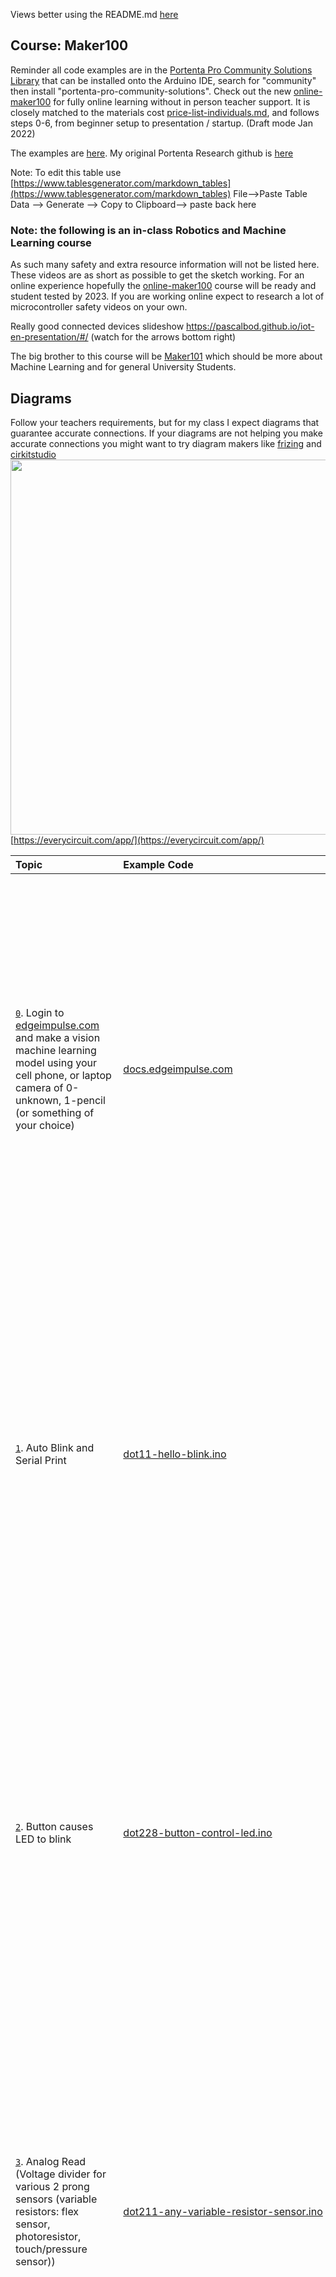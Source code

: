 Views better using the README.md [here](README.md)


## Course: Maker100

Reminder all code examples are in the [Portenta Pro Community Solutions Library](https://github.com/hpssjellis/portenta-pro-community-solutions) that can be installed onto the Arduino IDE, search for "community" then install "portenta-pro-community-solutions". Check out the new [online-maker100](maker100-online.md) for fully online learning without in person teacher support. It is closely matched to the materials cost [price-list-individuals.md](price-list-individuals.md), and follows steps 0-6, from beginner setup to presentation / startup. (Draft mode Jan 2022)


The examples are [here](https://github.com/hpssjellis/portenta-pro-community-solutions/tree/main/examples). My original Portenta Research github is [here](https://github.com/hpssjellis/my-examples-for-the-arduino-portentaH7)

Note: To edit this table use [https://www.tablesgenerator.com/markdown_tables](https://www.tablesgenerator.com/markdown_tables) File-->Paste Table Data --> Generate --> Copy to Clipboard--> paste back here


### Note: the following is an in-class Robotics and Machine Learning course

As such many safety and extra resource information will not be listed here. These videos are as short as possible to get the sketch working. For an online experience hopefully the [online-maker100](maker100-online.md) course will be ready and student tested by 2023. If you are working online expect to research a lot of microcontroller safety videos on your own.

Really good connected devices slideshow https://pascalbod.github.io/iot-en-presentation/#/ (watch for the arrows bottom right)

The big brother to this course will be [Maker101](https://github.com/hpssjellis/maker101) which should be more about Machine Learning and for general University Students.


## Diagrams

Follow your teachers requirements, but for my class I expect diagrams that guarantee accurate connections. If your diagrams are not helping you make 
accurate connections you might want to try diagram makers like [frizing](https://fritzing.org/)  and [cirkitstudio](https://www.cirkitstudio.com/)<br>
 <img src="media/diagrams.png" width = 600/>  <br> [https://everycircuit.com/app/](https://everycircuit.com/app/)


| Topic | Example Code| Video | Instructions |
|:---|:---|:---|:---|
| <a name="0" href="0">`0`</a>.    Login to [edgeimpulse.com](https://studio.edgeimpulse.com/login) and make a vision machine learning model using your cell phone, or laptop camera of 0-unknown, 1-pencil (or something of your choice)     |     [docs.edgeimpulse.com](https://docs.edgeimpulse.com/docs/arduino-portenta-h7)              | This is a full playlist so many other videos here might help  [<img src="https://img.youtube.com/vi/wbX_-No8kIw/hqdefault.jpg" width=600 />](https://www.youtube.com/watch?v=wbX_-No8kIw&list=PL57Dnr1H_egsQPnEObWHPhK1Q4g_IDWcR&index=7)              |  This website is a good starting point [https://hpssjellis.github.io/multi-language-edgeimpulse-tutorial-vision-cell-phone/](https://hpssjellis.github.io/multi-language-edgeimpulse-tutorial-vision-cell-phone/)          Like all our assignments make a very short video proving you did the work. For Edge Impulse you would show your confusion matrix, feature explorer and an example classification of a pencil or not a pencil. (Or whatever you were testing)    |
| <a name="1" href="#1">`1`</a>.  Auto Blink and Serial Print  | [dot11-hello-blink.ino](https://github.com/hpssjellis/portenta-pro-community-solutions/blob/main/examples/dot1-portentaH7-examples/dot11-hello-blink/dot11-hello-blink.ino) |      [<img src="https://img.youtube.com/vi/3E5KUT115xY/hqdefault.jpg" width=600 />](https://www.youtube.com/watch?v=3E5KUT115xY&list=PL57Dnr1H_egv1FVzAcCZVeANJMs3Hta05&index=7)         |                     Print other things and change the pattern of blinking using different colors LEDR, LEDG, LEDB, LED_BUILTIN (which is green). Note: I stay away from LEDR as red is used to show errors    |
| <a name="2" href="#2">`2`</a>.  Button causes LED to blink          |       [dot228-button-control-led.ino](https://github.com/hpssjellis/portenta-pro-community-solutions/blob/main/examples/dot2-portenta-h7-with-accessories/dot22-actuators/dot228-button-control-led/dot228-button-control-led.ino)                                                                                                                                                                     |    [<img src="https://img.youtube.com/vi/wFw-AF8gwiY/hqdefault.jpg" width=600 />](https://www.youtube.com/watch?v=wFw-AF8gwiY&list=PL57Dnr1H_egv1FVzAcCZVeANJMs3Hta05&index=2)           |                   <img src="media/b-b-h-button-control-led.jpg" width = 200/>  <br>        Control the LED with the button, then control multiple LED's with Multiple Buttons. Note: Can't control large current flow devices, WHY? Could you make the external LED interact like the internal LED?    |
| <a name="3" href="#3">`3`</a>. Analog Read (Voltage divider for various 2 prong sensors (variable resistors: flex sensor, photoresistor, touch/pressure sensor))                |  [dot211-any-variable-resistor-sensor.ino](https://github.com/hpssjellis/portenta-pro-community-solutions/blob/main/examples/dot2-portenta-h7-with-accessories/dot21-sensors/dot211-any-variable-resistor-sensor/dot211-any-variable-resistor-sensor.ino)                                                                                                                                                                            |       [<img src="https://img.youtube.com/vi/GR3D8C6dOl8/hqdefault.jpg" width=600 />](https://www.youtube.com/watch?v=GR3D8C6dOl8&list=PL57Dnr1H_egv1FVzAcCZVeANJMs3Hta05&index=3)            |                 Change the Resistor amount and which resistor is attached to 3V3 to get the largest most sensible range of readings.     |
| <a name="4" href="#4">`4`</a>. DAC to ADC                         |       [dot1a-DAC-to-ADC.ino](https://github.com/hpssjellis/portenta-pro-community-solutions/blob/main/examples/dot1-portentaH7-examples/dot1a-DAC-to-ADC/dot1a-DAC-to-ADC.ino)                                                                                                                                                                       |    [<img src="https://img.youtube.com/vi/PWtQeHqyDUM/hqdefault.jpg" width=600 />](https://www.youtube.com/watch?v=PWtQeHqyDUM&list=PL57Dnr1H_egv1FVzAcCZVeANJMs3Hta05&index=8)            |                    Estimate the Voltage that the digital pin converts from 0 to 1, it should be close to half of 3V3     |
| <a name="5" href="#5">`5`</a>.  Flash SOS                           |     [dot71-sos](https://github.com/hpssjellis/portenta-pro-community-solutions/blob/main/examples/dot7-coding-curriculum/dot71-sos/dot71-sos.ino)                                                                                                                                                                         |       [<img src="https://img.youtube.com/vi/iDC3vuBGGcg/hqdefault.jpg" width=600 />](https://www.youtube.com/watch?v=iDC3vuBGGcg&list=PL57Dnr1H_egv1FVzAcCZVeANJMs3Hta05&index=11)          |                    Get the code running to flash the LED_BUILTIN, then have it flash an SOS. 3 short flashes, 3 long flashes, 3 short flashes then a 5 second rest.     |
| <a name="6" href="#6">`6`</a>. Web WiFi   (need router acces to make global)                         |   [dot181-wifi-webserver.ino](https://github.com/hpssjellis/portenta-pro-community-solutions/blob/main/examples/dot1-portentaH7-examples/dot18-wifi-webserver/dot181-wifi-webserver/dot181-wifi-webserver.ino)                                                                                                                                                                           |         [<img src="https://img.youtube.com/vi/oygGsGLLLGM/hqdefault.jpg" width=600 />](https://www.youtube.com/watch?v=oygGsGLLLGM&list=PL57Dnr1H_egv1FVzAcCZVeANJMs3Hta05&index=9)        |                   Several layers to this project. Often easier to use your cell phone hot spot as a school's WiFi often has several layers of security. I will still need to work with my School IT department to: A. get the WiFi working and B. get an outside port. Probably wont happen. Change the buttons on the webpage to control some Actuator other than an LED    |
| <a name="7" href="#7">`7`</a>. Servo                           |      [dot221-servo.ino](https://github.com/hpssjellis/portenta-pro-community-solutions/blob/main/examples/dot2-portenta-h7-with-accessories/dot22-actuators/dot221-servo/dot221-servo.ino)                                                                                                                                                                        |       [<img src="https://img.youtube.com/vi/4p3yIF_4pk8/hqdefault.jpg" width=600 />](https://www.youtube.com/watch?v=4p3yIF_4pk8&list=PL57Dnr1H_egv1FVzAcCZVeANJMs3Hta05&index=6)          |                 MUST HAVE AN EXTERIOR BATTERY TO RUN THE 6 VOLT SERVO!  I have the Pololu Servo Product number 1057, Power HD High-Torque Servo 1501MG [here](https://www.pololu.com/product/1057).  <br> To connect Portenta D5 (orange wire) GND (brown wire) to servo, <br> 6 volt battery positive (red) and Negative (brown) to servo.   |
| <a name="8" href="#8">`8`</a>. Transistor                            |      [dot224-pwm-transistor.ino](https://github.com/hpssjellis/portenta-pro-community-solutions/blob/main/examples/dot2-portenta-h7-with-accessories/dot22-actuators/dot224-pwm-transistor/dot224-pwm-transistor.ino)                                                                                                                                                                        |         [<img src="https://img.youtube.com/vi/XqxTnUFlMnY/hqdefault.jpg" width=600 />](https://www.youtube.com/watch?v=XqxTnUFlMnY&list=PL57Dnr1H_egv1FVzAcCZVeANJMs3Hta05&index=17)    |     <img src="https://user-images.githubusercontent.com/5605614/156191081-89142347-8494-46d0-ae48-53566c884bc9.png" width = 200/> <br>  <img src="https://user-images.githubusercontent.com/5605614/156191554-49bd23c3-d38c-4fc5-b04f-8ec9add68763.png" width = 200/>     <br>                        Make either the PNP transistor with small motor or the NPN transistor. For higher marks do both. |
| <a name="9" href="#9">`9`</a>. Small Dual DC Motor Driver                            |       [dot226-small-dual-dc-motor-driver.ino](https://github.com/hpssjellis/portenta-pro-community-solutions/blob/main/examples/dot2-portenta-h7-with-accessories/dot22-actuators/dot226-small-dual-dc-motor-driver/dot226-small-dual-dc-motor-driver.ino)  |     [<img src="https://img.youtube.com/vi/lUE-hmAddhY/hqdefault.jpg" width=600 />](https://www.youtube.com/watch?v=lUE-hmAddhY&list=PL57Dnr1H_egv1FVzAcCZVeANJMs3Hta05&index=5)     |     <img src="media/b-b-f-small-dual-dc-motor-driver.png" width = 200/>     <br>  Get a small motor working using it's own power supply and change the code so it does what you want. Pololu #2135 DRV8835 Dual Motor Driver Carrier  [here](https://www.pololu.com/product/2135)     |
| <a name="10" href="#10">`10`</a>. Large DC Motor Driver                          |     [dot227-big-dc-motor-driver.ino](https://github.com/hpssjellis/portenta-pro-community-solutions/blob/main/examples/dot2-portenta-h7-with-accessories/dot22-actuators/dot227-big-dc-motor-driver/dot227-big-dc-motor-driver.ino)                                                                                                                                                                         |       [<img src="https://img.youtube.com/vi/YcRQSFhr8MY/hqdefault.jpg" width=600 />](https://www.youtube.com/watch?v=YcRQSFhr8MY&list=PL57Dnr1H_egv1FVzAcCZVeANJMs3Hta05&index=7)         |                  <img src="media/b-b-g-big-dc-motor-driver.png" width = 200/>   <br>     Get a 6V motor running and change code for it to do what you want. Protect the Phton from the 6 Volt motor side. Check Pololu 1451 VNH5019 Motor Driver Carrier [here](https://www.pololu.com/product/1451)     |
| <a name="11" href="#11">`11`</a>. Stepper Motor                         |           [dot225-stepper-motor.ino](https://github.com/hpssjellis/portenta-pro-community-solutions/blob/main/examples/dot2-portenta-h7-with-accessories/dot22-actuators/dot225-stepper-motor/dot225-stepper-motor.ino)                                                                                                                                                                   |      [<img src="https://img.youtube.com/vi/Fru6QtzLnrI/hqdefault.jpg" width=600 />](https://www.youtube.com/watch?v=Fru6QtzLnrI&list=PL57Dnr1H_egv1FVzAcCZVeANJMs3Hta05&index=4)            |                     <img src="media/b-b-e-stepper-motor.png" width = 200/>     <br>     Note: This stepper needs 6V, Change code to do what you want.  Pololu 2134 DRV8834 Low-Voltage Stepper Motor Driver Carrier [here](https://www.pololu.com/product/2134)   |
| <a name="12" href="#12">`12`</a>. Serial I2C OLED                          |          [dot222-I2C-grove-OLED.ino](https://github.com/hpssjellis/portenta-pro-community-solutions/blob/main/examples/dot2-portenta-h7-with-accessories/dot22-actuators/dot222-I2C-grove-OLED/dot222-I2C-grove-OLED.ino)     |    [<img src="https://img.youtube.com/vi/ruykYcViWo0/hqdefault.jpg" width=600 />](https://www.youtube.com/watch?v=ruykYcViWo0&list=PL57Dnr1H_egv1FVzAcCZVeANJMs3Hta05&index=10)       |                   <img src="media/b-b-b-I2C-grove-OLED.png" width = 200/>    <br>     Have fun with this. Have it say what you want, where you want it and for how long.     |
| <a name="13" href="#13">`13`</a>.  Serial SPI Pixy2                          |           [dot212-pixy2-SPI.ino](https://github.com/hpssjellis/portenta-pro-community-solutions/blob/main/examples/dot2-portenta-h7-with-accessories/dot21-sensors/dot212-pixy2-SPI/dot212-pixy2-SPI.ino)  Note: Dot212 Pixy example using the Portenta pro community solutions library will be pre-setup with the pixy include files!                                                                                                                                                                 |       [<img src="https://img.youtube.com/vi/p8KmFFqqU6U/hqdefault.jpg" width=600 />](https://www.youtube.com/watch?v=p8KmFFqqU6U&list=PL57Dnr1H_egv1FVzAcCZVeANJMs3Hta05&index=14)              |                 <img src="media/pixy-connector.png" width = 200/>     <br>    The Pixy2 is so cool students will have no problem coming up with things to detect. The Pixy2 is really good for a final project since students just need to connect an actuator. Example: when you see the "orange" cat have a servo open a lever to feed it.    
| <a name="14" href="#14">`14`</a>. Serial UART FingerPrintScanner-FPS (Video not ready)              |               [dot216-fingerprint-scanner](https://github.com/hpssjellis/portenta-pro-community-solutions/tree/main/examples/dot2-portenta-h7-with-accessories/dot21-sensors/dot216-fingerprint-scanner) | | Ask the teacher about this sensor |
| <a name="15" href="#15">`15`</a>. GPS                           |         [dot215-grove-gps-air530.ino](https://github.com/hpssjellis/portenta-pro-community-solutions/blob/main/examples/dot2-portenta-h7-with-accessories/dot21-sensors/dot215-grove-gps-air530/dot215-grove-gps-air530.ino)  Only proof of connection.                                                                                                                                                                    |               |                  Try https://www.gpsvisualizer.com/ with the data saved with .GPS extension         Real Assignment: Parse the output for Latitude, Longitude, date time and height, perhaps use: TinyGPS, TinyGPS++, TinyGPSPLUS, NeoGPS libraries.  Then paste your latitude, longnitude into this url  /maps?q=lat,lon example: http://maps.google.com/maps?q=62.44,-114.4  for Yellowknife Canada |
| <a name="16" href="#16">`16`</a>. Accelerometer                           |      Just load MKRIMU library and run the accelerometer example. Note bend the reset pin on the MKR IMU, When that is working login to edgeimpulse and make a motion model using your cell phone, to detect a wave. Then download it to the Portenta and get the onboard LED working when you wave.                                                                                                                                                                      |        |           You can do this all on your own. connect the MKR IMU to the portenta then lookup how to do the example. Note: bend the reset pin of the MKR IMU away from connecting to the Portenta. Causes issues.                          |
| <a name="17" href="#17">`17`</a>. FSLP-Touch  (Video not ready)                         |       [dot217-FSLP.ino](https://github.com/hpssjellis/portenta-pro-community-solutions/blob/main/examples/dot2-portenta-h7-with-accessories/dot21-sensors/dot217-FSLP/dot217-FSLP.ino)  |   |  Room for research here. This sensor has always given students problems.   This chart helps<br> <img src="https://user-images.githubusercontent.com/5605614/222784709-aaf74262-abcc-4c50-8058-feceae5229f4.png" width = 200/> |  
| <a name="18" href="#18">`18`</a>. Range-Finder                          |      [dot214-RangeFinder.ino](https://github.com/hpssjellis/portenta-pro-community-solutions/blob/main/examples/dot2-portenta-h7-with-accessories/dot21-sensors/dot214-RangeFinder/dot214-RangeFinder.ino)     |     [<img src="https://img.youtube.com/vi/E1B_iE171E8/hqdefault.jpg" width=600 />](https://www.youtube.com/watch?v=E1B_iE171E8&list=PL57Dnr1H_egv1FVzAcCZVeANJMs3Hta05&index=13) |  For this assignment a variable in the code can be changed to make the range finder work at a greater distance.  |
| <a name="19" href="#19">`19`</a>. Serial-putty          | This is a program to load on your computer that replaces the arduino serial monitor           |      |      Fairly easy once putty is installed. Load power shell and type mode with your Portenta programmed with a serial monitor program find the port. Then switch to Serial on Putty and Correct the COM port. Open and see if you can see serial output from the Portenta        |
| <a name="20" href="#20">`20`</a>. Web-AdafruitIO-Connectivity                        |   [adafruit login](https://accounts.adafruit.com/users/sign_in)  <br> <br>  MQTT-Websocket [ada-websocket02.html](https://hpssjellis.github.io/my-examples-of-iot-platforms/public/ada-websocket02.html) <br><br> Arduino   [dot183-https-to-adafruit.ino](https://github.com/hpssjellis/portenta-pro-community-solutions/blob/main/examples/dot1-portentaH7-examples/dot18-wifi-webserver/dot183-https-to-adafruit/dot183-https-to-adafruit.ino)       |   Everything will be at this website <a href="https://hpssjellis.github.io/my-examples-of-iot-platforms/public/index.html">Adafruit-Connectivity</a>      | This is a good but large project. A lot for students to learn here |
| <a name="21" href="#21">`21`</a>. Ethernet-Vision-Shield  (need router acces to make global)                         |      [dot311-ethernet-webServer.ino](https://github.com/hpssjellis/portenta-pro-community-solutions/blob/main/examples/dot3-portenta-vision-shields/dot31-ethernet-specific/dot311-ethernet-webServer/dot311-ethernet-webServer.ino)   |      [<img src="https://img.youtube.com/vi/g35_OWJNgiI/hqdefault.jpg" width=600 />](https://www.youtube.com/watch?v=g35_OWJNgiI&list=PL57Dnr1H_egv1FVzAcCZVeANJMs3Hta05&index=12)          |                Same as WiFi  might be difficult to get an outside line. While on the same local network things should work great. At home will have to configure your router to allow outside access. At school good luck.   |
| <a name="22" href="#22">`22`</a>. SD-card-Vision-Shield             | A great bit of code to run is [here-dot362-png-to-sd-card](https://github.com/hpssjellis/portenta-pro-community-solutions/blob/main/examples/dot3-portenta-vision-shields/dot36-camera-png-to-web/dot362-png-to-sd-card/dot362-png-to-sd-card.ino) which allows pictures in PNG format to be loaded onto the SD card based on a user set delay.   |   |       This is another one students can probably do themselves using the default programs for the Portenta. You will need a micro SD card.       Portenta examples it is called  Portenta_SDCARD  |
| <a name="23" href="#23">`23`</a>. Microphone-Vision-Shield                          |         Example PDM then use your cell phone to make a sound model on EdgeImpulse. Such as your name. The download the arduino file and get your Portenta recognizing your name by lightening the onboard LED.     |               |                     This is another one students can probably do themselves using the default programs for the Portenta called the PDM. Instead of the serial monitor load the Serial Plotter to see your voice when you speak. Then make the edge impulse sound model and load it on your Portenta.         |
| <a name="24" href="#24">`24`</a>. Camera-Vision-Shield with Grayscale OLED                           |                                                                                                                                                                              |               |   Get the Portenta Camera working with the Grayscale Waveform 128x128 OLED [dot351-camera-oled-regular.ino](https://github.com/hpssjellis/portenta-pro-community-solutions/blob/main/examples/dot3-portenta-vision-shields/dot35-camera-and-oled/dot351-camera-oled-regular/dot351-camera-oled-regular.ino)               This is another one students can probably do themselves using the default programs for the Portenta.         |
| <a name="25" href="#25">`25`</a>. Rocksetta-Machine-Learning-Sine-Wave  or e-ink display                         |   TensorflowLite seems to be deprecated so try doing the e-ink display.     [dot521-rocksetta-hello-ml-sine.ino](https://github.com/hpssjellis/portenta-pro-community-solutions/blob/main/examples/dot5-portenta-machine-learning/dot52-portenta-rocksetta-ml/dot521-rocksetta-hello-ml-sine/dot521-rocksetta-hello-ml-sine.ino)       |
| <a name="26" href="#26">`26`</a>. Edge-Impulse-Sound-Yes-No            | |              |   Follow the wizard on Edgeimpulse to make a verbal Machine Learning model using your cell phone. Then download the Arduino deployment, install the zipped Arduino library and choose the default Portenta Sound example. Then talk into your Portenta and view the Serial Monitor. Then get the onboard LED to respond to your voice.            |
| <a name="27" href="#27">`27`</a>. Edge-Impulse-Vision-FOMO                          |           |   Like the original classification model, just now with bounding boxes and you label each object to detect  |
| <a name="28" href="#28">`28`</a>. LoRaWan-Helium-MQTT-Adafruit (easier)                           |     [dot334-us915-helium-mqtt-adafruit-connect.ino](https://github.com/hpssjellis/portenta-pro-community-solutions/blob/main/examples/dot3-portenta-vision-shields/dot33-lorawan-specific/dot334-us915-helium-mqtt-adafruit-connect/dot334-us915-helium-mqtt-adafruit-connect.ino)                |                    | <li> Check the Helium coverage map for your area [here](https://explorer.helium.com/)  <li> load libraries MKRWAN and cayenneLPP<li> Run the MKRWAN examples MKRWANUpdate_standalone to make sure the LoRaWan device is updated and active<li> Run the [dot333-helium-us915-cayenne-timer.ino](https://github.com/hpssjellis/portenta-pro-community-solutions/blob/main/examples/dot3-portenta-vision-shields/dot33-lorawan-specific/dot333-helium-us915-cayenne-timer/dot333-helium-us915-cayenne-timer.ino)  program with no information entered to get the Device EUI<li>Setup the Helium side: https://console.helium.com/ for what it does with the data. Add a new device and replace the given Device_EUI with the one above. Enter the other 2 values given from Helium into your sketch. The App_eui and the longer App_key. Run the program and open the Serial monitor<li> On Helium devices click the debug black icon and see if data is incoming<li> Login to [io.adafruit.com/](https://io.adafruit.com/) and collect your username and myKey to auto make a Helium-adafruit Integration. It will auto format it like the following ```mqtts://username:myKey@adafruit.io:8883``` Give your integration a number <li> In Helium flows connect the device--> function cayenneLPP --> adafruit<li> Check debug for data then Adafruit feeds for data.<li> Good luck. I use the https://io.adafruit.com/ MQTT with Cayenne encoding, but lots of other options out there.     |
| <a name="29" href="#29">`29`</a>. TFT Touch Screen or 128x128 Grayscale Fast refresh OLED                         |        [dot218-TFTV2-touchScreen.ino](https://github.com/hpssjellis/portenta-pro-community-solutions/blob/main/examples/dot2-portenta-h7-with-accessories/dot21-sensors/dot218-TFTV2-touchScreen/dot218-TFTV2-touchScreen.ino)  or  [dot229-128x128-gray-oled.ino](https://github.com/hpssjellis/portenta-pro-community-solutions/blob/main/examples/dot2-portenta-h7-with-accessories/dot22-actuators/dot229-128x128-gray-oled/dot229-128x128-gray-oled.ino)                                                                                                                                                                    |       [<img src="https://img.youtube.com/vi/SvW3U7YzV0Y/hqdefault.jpg" width=600 />](https://www.youtube.com/watch?v=SvW3U7YzV0Y&list=PL57Dnr1H_egv1FVzAcCZVeANJMs3Hta05&index=16)       |                           <img src="media/TFTV2-pinout-to-Portenta-Good.png" width = 200/>     <br>    Real Assignment: Presently the Touch Screen sensor is not reading completly to the edges of the screen, see if you can figure out why? Is it just the mapping of raw values to real values, the main resistor amount set at 300 ohms, the wire length. What is it? Fix it.    |
| <a name="30" href="#30">`30`</a>.  LVGL Portenta Viewer on Full HD Screen   (Needs USB-C to HDMI adaptor)   Not yet working for my schools computer screens.                  |                                                                                                                                                                              |           |                 |        |   This example [LVGL-counter](https://github.com/arduino-libraries/Arduino_Pro_Tutorials/blob/main/examples/Creating%20GUIs%20with%20LVGL/lvglCounter/lvglCounter.ino) Might work for you. I am waiting for a simple text and line drawing example  |
| <a name="31" href="#31">`31`</a>.  PCB Board Build using [easyEDA](https://easyeda.com/)                                                                                                                                                                                                    |  Great starter tutorial to make a PCB with a battery holder, resistor and ligtht<br>   [<img src="https://img.youtube.com/vi/gjPNYMRA0m8/hqdefault.jpg" width=600 />](https://www.youtube.com/watch?v=gjPNYMRA0m8&list=PLbKMtvtYbdPMZfzGuVTdc0MWKrFvU4nsu&index=2)      ||       I have found lots of PCB design videos that are either to complex or just long and boring. The video pressented here was not made by me but is very short and many of my animation students can follow it very quickly to make their own board using easyEDA   |
| <a name="32" href="#32">`32`</a>. [JLCPCB](https://jlcpcb.com/) order board for Printing (Has a cost for 5 small boards ~$20 USD including shipping)                     |            Take the edit file from the above PCB build using [easyEDA](https://easyeda.com/) and produce the Gerber file ready for printing using [JLCPCB](https://jlcpcb.com/) My public school students do not have to do this step.   |


 
 
 
 <br><br><br>
 
 
 ###  [Elecrow Starter Kit](https://www.robotshop.com/ca/en/elecrow-starter-kit-raspberry-pi-arduino.html) with [Seeeduino XIAO](https://www.robotshop.com/ca/en/seeeduino-xiao-arduino-compatible-board-pre-soldered.html) (Need a USB-C cable!) For students doing [Stage 2](https://github.com/hpssjellis/maker100/blob/main/price-list-individuals.md#step-2-generic-sensor-and-arduino-equipment) of the self learning process.

 
| Elecrow Starter Kit                          | Example Code                                                                                                                                                                 | Youtube Video | Resource Link 1 | Setup Image | To Do |
|:---|:---|:---|:---|:---|:---|
| <a name="stage2A01" href="#stage2A01">`stage2A01`</a>.           |     LED with resistor on and off. Any Pin --> resistor -->LED --> Ground <br> Like [#5 SOS](https://github.com/hpssjellis/maker100/blob/main/README.md#5) above <br> [dot22a-blink-an-led.ino](https://github.com/hpssjellis/portenta-pro-community-solutions/tree/main/examples/dot2-portenta-h7-with-accessories/dot22-actuators/dot22a-blink-an-led/dot22a-blink-an-led.ino)          |    Not really this video as it blinks the onboard LED    [<img src="https://img.youtube.com/vi/iDC3vuBGGcg/hqdefault.jpg" width=600 />](https://www.youtube.com/watch?v=iDC3vuBGGcg&list=PL57Dnr1H_egv1FVzAcCZVeANJMs3Hta05&index=11)        |          |        |        |
| <a name="stage2A02" href="#stage2A02">`stage2A02`</a>.           |    Touch Sensor <br>Not much different from [#3 ](https://github.com/hpssjellis/maker100/blob/main/README.md#3) above<br>         [dot211-any-variable-resistor-sensor.ino](https://github.com/hpssjellis/portenta-pro-community-solutions/blob/main/examples/dot2-portenta-h7-with-accessories/dot21-sensors/dot211-any-variable-resistor-sensor/dot211-any-variable-resistor-sensor.ino)   A wire from GND-->resistor-->A0 and another from 3V3 --> touch sensor --> A0                                                                                                                                                                         |       [<img src="https://img.youtube.com/vi/GR3D8C6dOl8/hqdefault.jpg" width=600 />](https://www.youtube.com/watch?v=GR3D8C6dOl8&list=PL57Dnr1H_egv1FVzAcCZVeANJMs3Hta05&index=3)                 |          |        |        |
| <a name="stage2A03" href="#stage2A03">`stage2A03`</a>.           |    Temperature Sensor  <br> Similar to [dot11-hello-blink.ino](https://github.com/hpssjellis/portenta-pro-community-solutions/blob/main/examples/dot1-portentaH7-examples/dot11-hello-blink/dot11-hello-blink.ino) just need to connect the Signal to A0, VIN to 5V and GND to ground           |               |          |        |        |
| <a name="stage2A04" href="#stage2A04">`stage2A04`</a>.           |  Range Finder Same as [maker100 #18](https://github.com/hpssjellis/maker100/blob/main/README.md#18) above. <br>Code at [dot214-RangeFinder.ino](https://github.com/hpssjellis/portenta-pro-community-solutions/blob/main/examples/dot2-portenta-h7-with-accessories/dot21-sensors/dot214-RangeFinder/dot214-RangeFinder.ino)                |          [<img src="https://img.youtube.com/vi/E1B_iE171E8/hqdefault.jpg" width=600 />](https://www.youtube.com/watch?v=E1B_iE171E8&list=PL57Dnr1H_egv1FVzAcCZVeANJMs3Hta05&index=13)           |          |        |        |
| <a name="stage2A05" href="#stage2A05">`stage2A05`</a>.           |   Joy Stick               |               |          |        |        |
| <a name="stage2A06" href="#stage2A06">`stage2A06`</a>.           |  LCD                |               |          |        |        |
| <a name="stage2A07" href="#stage2A07">`stage2A07`</a>.           |  IR-Automation                |               |          |        |        |

 
 <br><br><br>
 
 
 
 

### More [Helium](https://www.helium.com/) topics if time permits 

| More Helium Portenta Topics                          | Example Code                                                                                                                                                                 | Youtube Video | Resource Link 1 | Setup Image | To Do |
|:---|:---|:---|:---|:---|:---|
| <a name="helium1" href="#helium1">`helium1`</a>.      LoRaWan-Helium-HTTP-Decoder-Adafruit (Harder but more flexible)         |      [dot335-helium-http-adafruit-connect.ino](https://github.com/hpssjellis/portenta-pro-community-solutions/blob/main/examples/dot3-portenta-vision-shields/dot33-lorawan-specific/dot335-helium-http-adafruit-connect/dot335-helium-http-adafruit-connect.ino)            |     This is the best most flexible Helium to HTTP example, also shows how to write a decoder   [<img src="https://img.youtube.com/vi/wt_WZ1sBDeM/hqdefault.jpg" width=600 />](https://www.youtube.com/watch?v=wt_WZ1sBDeM&list=PL57Dnr1H_eguoFKLWY0nLMz0QI3nyQVmQ&index=12)       |    [Helium Official Documentation](https://docs.helium.com/use-the-network/devices/development/arduino/lora-vision-shield/arduino/)   |        |        |
| <a name="helium2" href="#helium2">`helium2`</a>.            |                  |               |          |        |        |
| <a name="helium3" href="#helium3">`helium3`</a>.           |                  |               |          |        |        |
| <a name="helium4" href="#helium4">`helium4`</a>.           |                  |               |          |        |        |
| <a name="helium5" href="#helium5">`helium5`</a>.           |                  |               |          |        |        |
| <a name="helium6" href="#helium6">`helium6`</a>.            |                  |               |          |        |        |


<br><br><br>

### More [Edge Impulse](https://www.edgeimpulse.com/) Machine Learning topics if time permits 

| More Machine Learning Portenta Topics                          | Example Code                                                                                                                                                                 | Youtube Video | Resource Link 1 | Setup Image | To Do |
|:---|:---|:---|:---|:---|:---|
| <a name="ml1" href="#ml1">`ml1`</a>.     (All my Portenta with LoRa Vision Shield examples are in the dot511 area of the Portenta-pro-community-examples arduino library)         |   [dot511-vision-shield](https://github.com/hpssjellis/portenta-pro-community-solutions/tree/main/examples/dot5-portenta-machine-learning/dot51-portenta-edge-impulse-ml/dot511-vision-shield)               |               |          |        |        |
| <a name="ml2" href="#ml2">`ml2`</a>.            |                  |               |          |        |        |
| <a name="ml3" href="#ml3">`ml3`</a>.           |                  |               |          |        |        |
| <a name="ml4" href="#ml4">`ml4`</a>.           |                  |               |          |        |        |
| <a name="ml5" href="#ml5">`ml5`</a>.           |                  |               |          |        |        |
| <a name="ml6" href="#ml6">`ml6`</a>.           |                  |               |          |        |        |



<br><br><br>


### Advanced topics if time permits (or you want to be an Engineer)

| Advanced Topic                          | Example Code                                                                                                                                                                 | Youtube Video | Resource Link 1 | Setup Image | To Do |
|--------------------------------|------------------------------------------------------------------------------------------------------------------------------------------------------------------------------|---------------|-----------------|--------|--------|
| <a name="advanced0" href="#advanced0">`advanced0`</a>.  Dual Core Programming                         |                                                                                                                                                                              |               |                 |        |        |
| <a name="advanced1" href="#advanced1">`advanced1`</a>.   [WebSocket-Gitpod](https://github.com/hpssjellis/Particle-Spark-Core-Photon-Websocket-Hack)   (Not Yet Fully Working)                       |                                                                                                                                                                              |               |                 |        |        |
| <a name="advanced2" href="#advanced2">`advanced2`</a>.  [Local-cpp-Compile-Gitpod](https://github.com/hpssjellis/my-gitpod-of-edge-impulse)  (Not Yet Fully Working)                         |                                                                                                                                                                              |               |                 |        |        |
| <a name="advanced3" href="#advanced3">`advanced3`</a>.  LoRa using [GrumpOldPizza](https://github.com/GrumpyOldPizza/ArduinoCore-stm32l0)-Tlera-board                         |                                                                                                                                                                              |               |                 |        |        |
| <a name="advanced4" href="#advanced4">`advanced4`</a>.  MQTT server (Not ready for video)                      |                                                                                                                                                                              |               |                 |        |        |
| <a name="advanced5" href="#advanced5">`advanced5`</a>.  SerialtTransfer with Breakout Board                        |          [dot44-serialTransfer-UART.ino](https://github.com/hpssjellis/portenta-pro-community-solutions/blob/main/examples/dot4-portenta-breakout-board/dot44-serialTransfer-UART/dot44-serialTransfer-UART.ino)                                                                                                                                                                 |               |                 |        |        |
| <a name="advanced6" href="#advanced6">`advanced6`</a>.  ArduinoJSON with Breakout Board                        |          [dot43-ArduinoJSON-UART.ino](https://github.com/hpssjellis/portenta-pro-community-solutions/blob/main/examples/dot4-portenta-breakout-board/dot43-ArduinoJSON-UART/dot43-ArduinoJSON-UART.ino)                                                                                                                                                                       |               |                 |        |        |
| <a name="advanced7" href="#advanced7">`advanced7`</a>.                          |                                                                                                                                                                              |               |                 |        |        |
| <a name="advanced8" href="#advanced8">`advanced8`</a>.                         |                                                                                                                                                                              |               |                 |        |        |
| <a name="advanced9" href="#advanced9">`advanced9`</a>.                         |                                                                                                                                                                              |               |                 |        |        |
| <a name="advanced10" href="#advanced10">`advanced10`</a>.                           |                                                                                                                                                                              |               |                 |        |        |






### Community Suggestions


| Advanced Topic                          | Example Code                                                                                                                                                                 | Youtube Video | Resource Link 1 | Setup Image | To Do |
|--------------------------------|------------------------------------------------------------------------------------------------------------------------------------------------------------------------------|---------------|-----------------|--------|--------|
| <a name="community1" href="#community1">`community1`</a>. By [Ryan McMullen](https://twitter.com/The13thParish/status/1414763290287239168?s=20) Lidar Sensor (Not yet purchased)                         |           |               |       [Arduino capable Lidar Sensor](https://www.amazon.com/MakerFocus-Single-Point-Ranging-Pixhawk-Compatible/dp/B075V5TZRY/ref=sr_1_3?dchild=1&keywords=lidar+sensor+arduino&qid=1631212121&sr=8-3)   or [Robot Shop Lidar](https://www.robotshop.com/ca/en/rplidar-a1m8-360-degree-laser-scanner-development-kit.html)       |        |        |
| <a name="community2" href="#community2">`community2`</a>. By [@HuffmanLabDU](https://twitter.com/huffmanlabdu)  CO2 Monitor                  |                                                                                                                                                                              |        |  [Thermal Array](https://www.amazon.com/AMG8833-Thermal-Imager-Temperature-Infrared/dp/B07YZRGVB9/ref=sr_1_1?dchild=1&keywords=AMG8833+IR+8+*+8+Thermal+Imager+Array+Temperature+Sensor+Module+8x8&qid=1599151281&sr=8-1) For the XIAO board [xiao-thermal.ino](https://github.com/hpssjellis/my-examples-for-the-arduino-portentaH7/blob/master/research/xiao-thermal.ino)                     |        |   Connect a CO2 monitor perhaps with a GPS device and or a thermo array to the Arduino Portenta and perhaps send the information over WiFi or the Helium Network    |
| <a name="community2" href="#community2">`community3`</a>.                           |           |               |                 |        |        |
| <a name="community3" href="#community3">`community4`</a>.                           |           |               |                 |        |        |
| <a name="community4" href="#community4">`community5`</a>.                           |           |               |                 |        |        |




# Maker 100, Robotics and Machine Learning Basics with the Dual Core Arduino Portenta and Shields


Started Jun 23rd, 2021

By: Jeremy Ellis, Technology Teacher, BC, Canada

###### Use at your own risk!

### Hopefully this will be ready for my students in February 2022


# This course is for Makers, not soon to be Engineers or Computer Scientists! 
Why, because I teach things as simply as possible but not necessarily the correct way. (Although soon to be Engineers are welcome to blast through the course. Seriously, these capable pre-engineering students have sometimes finished my semester long course in under 2 weeks!)

*All University Undergrads, except Engineers and Computer Scientists, should take a simplified Robotics and Machine Learning course. Quote by Jeremy Ellis July 10th, 2021*


### I use the $ 103.40 USD Arduino Pro [PortentaH7](https://store.arduino.cc/usa/portenta-h7) Dual Core Micro-Controller with the $45.99 USD [Breakout Board](https://store.arduino.cc/usa/portenta-breakout) and $63.00 USD [LoRa Vision Shield](https://store.arduino.cc/usa/portenta-vision-shield-lora)  and/or $47.15 USD [Ethernet Vision Shield](https://store.arduino.cc/usa/portenta-vision-shield), possibly more shields later.

<br><img src="media/ArduinoProBoards.jpg" width = 600/>

Yes they are expensive, ask any teacher (music, shop, sewing, science) why they don't purchase cheap equipment. See other boards below for cheaper, not as good, options. When your Administrator says "Why don't you get the $4 RPI Pico", have an answer ready.

## Links on this page.
[Top of page](#maker-100-robotics-and-machine-learning-basics-with-the-dual-core-arduino-portenta-and-shields)

[Course:](#course)  

[Course Description:](#course-description)

[Pre-Understanding:](#pre-understanding) 

[Basic Costs:](#basic-costs)

[Platforms:](#platforms) 

[Other Boards:](#other-boards) 

[Other Languages:](#other-Languages) 

[Post Understanding Activities:](#post-understanding-activites)  

[Course Notes](#course-notes)
 







## Course Description:

### First Year:

Circuit basics, Micro-controller basics (LED's buttons, wiring, breadboards), Platforms, Languages, simple sensors and actuators(screens/motors:DC, Servo, Stepper), connectors: I2C, SPI, Uart/Serial, connecting:WiFi, BLE, Ethernet, LoRaWan ([Helium](https://explorer.helium.com/coverag), [TTN The Things Network](https://www.thethingsnetwork.org/map), [Adafruit.io](https://io.adafruit.com/), [ArduinoCreate](https://www.arduino.cc/en/main/create)), possibly webSockets, Protocols:(IFTTT, MQTT, JSON, Bluetooth, ...), Machine Learning: ([Edge Impulse](https://www.edgeimpulse.com/), [My TensorFlowJS](https://www.rocksetta.com/tensorflowjs/) ), TinyML:Vision, Sound, Possibly Acceleration, Single object detection , Possibly Multiple object detection, Possibly Sensor ML, Final Project ( Proof of Concept, then with 3D printing structure, working Prototype ) Possible Javascript Machine Learning with Cell phones, web socket micro-controller connectivity.

### 2nd year: 

Blast through all first year assignments, multiple sensor and Actuators: ie: robot Arm, toy car, etc, concentrate on more Machine learning, with LoRa, WiFi, BLE and Ethernet connectivity, Sensor Machine Learning controlling Actuators, Product Prototyping.





## Pre-Understanding:
1. Circuits as multiple serial and parallel loops
2. Microcontroller Max current, Max voltage
3. Ohms Law V=IxR and Power equations
4. Electrical Safety  https://www.rugged-circuits.com/10-ways-to-destroy-an-arduino
5. Non-microcontroller electric circuits: switch on a motor etc. I use [Snapcircuits 750](https://www.robotshop.com/en/elenco-snap-circuits-educational-series-training-program-sc-750r.html) I use the old version that comes in a box, this case version would be good, but any circuit toys would be fine including online circuit visualizers.
6. My six Circuit components: Resistor, Diode, Transistor, Coil, Capacitor, Chip. 2021 bumped this up to [12 PCB components](https://www.seeedstudio.com/blog/2019/06/12/12-commonly-used-components-on-pcbs-for-beginners/)
7. Soldering: I don't teach it, all my examples are breadboard plug and play, also by grade 11 most of my students who are fully interested in tech have taught themselves how to solder. (I get them to do my soldering since those kids are better at it than I am!)
8. Coding: Many of my students take a Game Development Javascript programming class pre-robotics. It is a huge asset, but strangely some students take to programming like a fish to water and other students still have a hard time, even after several courses. I basically only teach 9 concepts: 1.Input/Output, 2.Variables, 3.Decisions (if statements), 4.Loops(for), 5.Functions, 6.Events, 7.Arrays, 8.Objects/Struct, 9.Classes(just using other peoples classes) 
9. 3D printing: Many of my students take a 3D printing course before or during taking robotics. Huge help for their final projects that need any structure: Most servo assignments need a structure around the servo to do something useful.
10. <b>Marking</b>: My students make videos and save to the school network. The video steps are: View a student name tag(s), then their wiring diagram they drew, the code flashed to the Portenta, then the Portenta fully wired and running, often back to the computer to show the Serial monitor or a webpage. These videos are very short as I can pause to have a longer look. Marking can also be done in person.  




## Basic Costs:

See main price list on the Portenta Pro Community Solutions Library Github mainly for classroom teachers [here](https://github.com/hpssjellis/portenta-pro-community-solutions/blob/main/pricelist.md)

New price list [price-list-individuals.md](price-list-individuals.md) mainly for individuals trying the course. 


## Platforms:   
[Arduino Regular IDE  Version 1.8.??  Download](https://www.arduino.cc/en/software) Decade long tested, works great

[Arduino New IDE Version 2.?.?  Download](https://www.arduino.cc/en/software) Has some advantages, but still fairly Beta

[Arduinio Cloud](https://docs.arduino.cc/cloud/iot-cloud/tutorials/iot-cloud-getting-started) Has online advantages, very powerful with Paid version but also has issues

[Platformio](https://platformio.org/)  Easy install of Visual Studio Code has lots of advantages, bit of a learning curve

[Draft My Gitpod of Edge impulse](https://github.com/hpssjellis/my-gitpod-of-edge-impulse) Huge learning curve, but has the benefit of complete control of cloud setup for students, loads [here](https://gitpod.io/#github.com/hpssjellis/my-gitpod-of-edge-impulse)


## Other Boards:

Some students just need to use cheaper equipment. Not everyone should be playing around with a $100 board who can't connect it properly. 
I have a class set of 15 of each of the Portenta Series <br><img src="media/Portenta-pro-boxes.jpg" width = 500/> 

Following are a few cheaper boards that could do parts of this course although the pins may be different. 

I also have a class set of 15 Seeeduino [Seeeduino XIAO](https://www.seeedstudio.com/Seeeduino-XIAO-Arduino-Microcontroller-SAMD21-Cortex-M0+-p-4426.html), for testing if a circuit is going to fry your board, you can't beat a $5 microcontroller. <br><br>

Hot off the press. The [NiclaVision](https://store-usa.arduino.cc/products/nicla-vision?selectedStore=us) is a contender for this course, has all the capabilities and cheaper than the Portenta, with Vision shield and MKR IMU.

1. The $115.00 USD [NiclaVision](https://store-usa.arduino.cc/products/nicla-vision?selectedStore=us) is very good for Color Vision, sound and accelerometer Machine Learning <br><img src="https://user-images.githubusercontent.com/5605614/157479032-f93ac6e1-1139-4886-bf40-9dfc6e8c2b9c.png" width = 200/><br><br>




2. The $33.40 USD [Nano 33 Ble Sense](https://store.arduino.cc/usa/nano-33-ble-sense-with-headers) is very good for sound and accelerometer Machine Learning <br><img src="media/Arduino-nano33BleSense.jpg" width = 200/><br><br>
3. The  $19.65 USD [Particle Photon](https://store.particle.io/products/photon) 6 year student tested Curriculum is [here](https://github.com/hpssjellis/particle.io-photon-high-school-robotics) with videos [here](https://www.youtube.com/playlist?list=PL57Dnr1H_egsL0r4RXPA4PY2yZhOJk5Nr). I still start my students on this very easy to use platform!<br><img src="media/Particle-photon.jpg" width = 200/><br><br>
4. The $5.40 USD [Seeeduino XIAO](https://www.seeedstudio.com/Seeeduino-XIAO-Arduino-Microcontroller-SAMD21-Cortex-M0+-p-4426.html)  Only a limited number of pins to use<br><img src="media/Seeeduino-xiao.jpg" width = 200/><br><br>
5. The $129 USD [Sony Spresense Kit](https://shop.framos.com/us/spresense) with Breakout Board and Camera and now works on the Arduino IDE. Absolutely nothing wrong with this board, I have just not yet got it doing Machine Learning on the Arduino IDE yet. Note: uses LED0, LED1, LED2, LED4 instead of LEDB, LEDG, LEDR <br><img src="media/Sony-spresense-kit.jpg" width = 200/><br><br>
6. The $25.50 USD [Arduino Nano-RP2040-Connect](https://store.arduino.cc/usa/nano-rp2040-connect-with-headers) Is very new but has lots of potential over the RPI Pico as it has WiFi and BLE onboard.<br> <img src="media/Arduino-nanoRP2040-connect.jpg" width = 200/><br><br><br>
7. The $4 USD [Raspberry Pi Pico](https://www.raspberrypi.org/products/raspberry-pi-pico/) Amazing board, see above. <br><br>
8. The $25.00 USD [ArducamPico-4ML](https://www.arducam.com/raspberry-pi-pico-machine-learning/) This board looks like it would be perfect for machine learning with a mini screen and camera but I have never got it properly working on the Arduino IDE.<br><img src="media/ArducamPico-4ml.jpg" width = 200/> <br><br>


## Other Languages:
I use the [Arduino MBED core](https://github.com/arduino/ArduinoCore-mbed)   Arduino's on going attempt to simplify the MBED Arm programming OS, but there are other options:

1. [micro-Python](https://micropython.org/) The Portenta actually runs micro-python through the [OpenMV platform](https://openmv.io/) For Python lovers this is another. Note: Python is very fast to run, whereas Arduino code  (C++) must be compiled and can take a long time for each compile, theoretically the Arduino code is faster on the board.

2. [Circuit-Python](https://learn.adafruit.com/welcome-to-circuitpython) Another version of Python for micro-controllers by Adafruit which is a very maker friendly company. Does not support the Portenta but supports lots of other boards

4. [Javascript](https://www.rocksetta.com/tensorflowjs/beginner-examples/tfjs06-javascript.html): I have not really seen a Javascript language that looks any easier than C++ yet for a micro-controller. I am open to suggestions, there are lots of attempts. (For web pages, Javascript is awesome. Note: Websockets is a way for micro-controllers to interact with wewpages in realtime)

5. [Visuino](https://www.visuino.com/) A Visual programming drag and drop code creator for the Arduino may soon have Portenta compatibility, probably the future of Makers using micro-controllers as the actual coding is minimal 


## Post Understanding Activities: The Final Porject!

1. I have students try to stay away from final projects using Water or AC home 120/240 volts for obvious electrical safety precautions. I also have them stay away from drones as the commercial ones are very good and student testing their software with drones is too easy to smash your entire project.
2.  Individual Final Project with at least one sensor and one actuator
    1. Proof of Concept (POC) Sensor Actuator working
    2. Useful and/or fun
    3. Structure designed (3d Printed if needed)
    4. Final Project Prototype ready
    5. Can it be sold? If so how much. Is it worth it?
3. If time, final project with more sensors and actuators
4. If time, Group Project



## Course Notes:

1. Made for Makers not for future [Mechatronic Engineers](https://en.wikipedia.org/wiki/Mechatronics): Why? This course is to inspire Makers and future engineers, but to simplify the teaching I teach some things different than an Engineer would prefer. Few students I see have the: Drive, Ability and Finances to become Engineers. The students who could become an Engineer typically ignores me and get their assignments done really fast. Example: I code Javascript using Notepad.exe on windows, I don't even use Notepad++ a soon to be engineer might load a different editor like "[Atom](https://atom.io/)" and I am fine with that, I just don't want to waste my teaching time getting editors installed on school and student home computers, and then waste another 3 weeks teaching how to effectively use the editor.

Examples of things I do that drive Engineers crazy:

1. Itterators: say in a "for" loop. I use "myCount" (I put "my" before every funciton or variable we create, so students know not to google them), Software Engineer "i"
2. Engineers will make a pin variable say called ```pin12``` and assign it to a pin say 6. And then throughout the program refer to ```pin12```, which confuses average students. I just use ```D6``` throughout the code so students know that this is digital pin 6. If they have to change it they just search and replace, but that drives Engineers crazy.
3. Files: I put everything that does one thing into one file, Software Engineer: multiple files in multiple folders because they have the IQ to keep track of them.
4. I use Notepad as an editor, Engineer's typically would use anything but Notepad.
5. I don't comment anything that can be googled, as the more writing stresses students out I also use camelCase long names to describe variables. Engineers, should comment everything.
6. I try to get things working without a ton of theory, since interested students can lookup the theory. Engineers, theory first.
7. I really should use [fritzing diagrams](https://fritzing.org/) for all my videos, but I have students make their own diagrams in anyway they like, and then they use their own diagram to connect the circuit. I find they have then thought more about it. Also I prefer students to read the top of the sketch as the connection information is often there and no diagram is available.




## Wow

New version of Arduino MBED core v2.5.2 now allows memory splitting between the cores.

<img src="https://user-images.githubusercontent.com/5605614/134551018-fd6ae055-4d42-433e-af39-766fa70d89c2.png" width = 800/>

.


.


## XIAO Pinout
 
 ![image](https://user-images.githubusercontent.com/5605614/217329883-aaf85926-0aa4-4caf-aceb-a0749c75dd22.png)




## Latest Portenta Pinout
![Portneta Pinout](https://content.arduino.cc/assets/Pinout-PortentaH7_latest.png)

.

.


## Old Fairly Complex Portenta examples:

[https://github.com/hpssjellis/my-examples-for-the-arduino-portentaH7](https://github.com/hpssjellis/my-examples-for-the-arduino-portentaH7)

By: Jeremy Ellis, Tech Teacher, BC, Canada

###### Use at your own risk!

<a rel="me" href="https://masto.ai/@rocksetta">Mastodon</a>

My Github: [hpssjellis](https://github.com/hpssjellis?tab=repositories) , My twitter: [@rocksetta](https://twitter.com/rocksetta) , my Website [rocksetta.com](https://www.rocksetta.com/) My Arduino Forum [jerteach](https://forum.arduino.cc/u/jerteach/activity) my Edge Impulse Forum [rocksetta](https://forum.edgeimpulse.com/u/rocksetta/activity)

.


